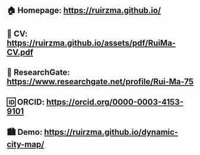 ## :house: Homepage: https://ruirzma.github.io/
## :bookmark_tabs: CV: https://ruirzma.github.io/assets/pdf/RuiMa-CV.pdf
## :door: ResearchGate: https://www.researchgate.net/profile/Rui-Ma-75
## :id: ORCID: https://orcid.org/0000-0003-4153-9101
## :cityscape: Demo: https://ruirzma.github.io/dynamic-city-map/
